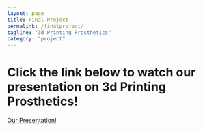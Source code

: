 ```yaml
---
layout: page
title: Final Project
permalink: /finalproject/
tagline: "3d Printing Prosthetics"
category: "project"
---
```

# Click the link below to watch our presentation on 3d Printing Prosthetics!

[Our Presentation!](https://emmacai.github.io/emmaandsarah)